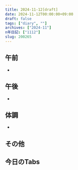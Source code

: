 ```yaml
---
title: 2024-11-12[draft]
date: 2024-11-12T00:00:00+09:00
draft: false
tags: ["diary", ""]
archives: ["2024-11"]
n年日記: ["1112"]
slug: 200265
---
```

## 午前
- 
## 午後
- 
## 体調
- 
## その他
## 今日のTabs